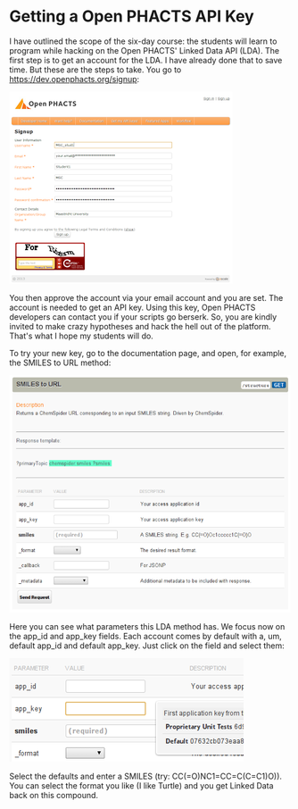 Getting a Open PHACTS API Key
=============================

I have outlined the scope of the six-day course: the students will learn to program while hacking on the
Open PHACTS' Linked Data API (LDA). The first step is to get an account for the LDA. I have already
done that to save time. But these are the steps to take. You go to https://dev.openphacts.org/signup:

![For to create an account](img/gscholar1.png)

You then approve the account via your email account and you are set. The account is needed to get an
API key. Using this key, Open PHACTS developers can contact you if your scripts go berserk. So, you are
kindly invited to make crazy hypotheses and hack the hell out of the platform. That's what I hope my
students will do.

To try your new key, go to the documentation page, and open, for example, the SMILES to URL method:

![API form for the SMILES-to-URL method](img/mscpils.png)

Here you can see what parameters this LDA method has. We focus now on the app_id and app_key fields.
Each account comes by default with a, um, default app_id and default app_key. Just click on the field
and select them:

![API form with api key and api id](img/mscpils1.png)

Select the defaults and enter a SMILES (try: CC(=O)NC1=CC=C(C=C1)O)). You can select the format you
like (I like Turtle) and you get Linked Data back on this compound.

